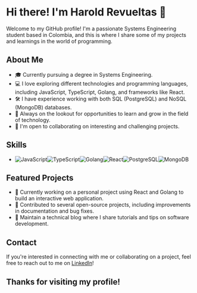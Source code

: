 # Hi there! I'm Harold Revueltas 👋

Welcome to my GitHub profile! I'm a passionate Systems Engineering student based in Colombia, and this is where I share some of my projects and learnings in the world of programming.

## About Me
- 🎓 Currently pursuing a degree in Systems Engineering.
- 💻 I love exploring different technologies and programming languages, including JavaScript, TypeScript, Golang, and frameworks like React.
- 🛠️ I have experience working with both SQL (PostgreSQL) and NoSQL (MongoDB) databases.
- 🌱 Always on the lookout for opportunities to learn and grow in the field of technology.
- 🤝 I'm open to collaborating on interesting and challenging projects.

## Skills
- ![JavaScript](https://img.shields.io/badge/-JavaScript-yellow?logo=javascript&logoColor=white)![TypeScript](https://img.shields.io/badge/-TypeScript-blue?logo=typescript&logoColor=white)![Golang](https://img.shields.io/badge/-Golang-00ADD8?logo=go&logoColor=white)![React](https://img.shields.io/badge/-React-61DAFB?logo=react&logoColor=white)![PostgreSQL](https://img.shields.io/badge/-PostgreSQL-336791?logo=postgresql&logoColor=white)![MongoDB](https://img.shields.io/badge/-MongoDB-47A248?logo=mongodb&logoColor=white)

## Featured Projects
- 🚀 Currently working on a personal project using React and Golang to build an interactive web application.
- 🔧 Contributed to several open-source projects, including improvements in documentation and bug fixes.
- 📝 Maintain a technical blog where I share tutorials and tips on software development.

## Contact
If you're interested in connecting with me or collaborating on a project, feel free to reach out to me on [LinkedIn](https://www.linkedin.com/in/harold-revueltas-gomez/)!

## Thanks for visiting my profile! 
